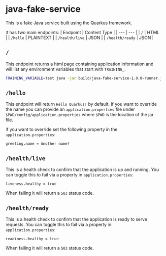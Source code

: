 # java-fake-service

This is a fake Java service built using the Quarkus framework.

It has two main endpoints:
| Endpoint | Content Type |
| --- | --- |
| `/` | HTML |
| `/hello` | PLAINTEXT |
| `/health/live` | JSON |
| `/health/ready` | JSON |

## `/`

This endpoint returns a html page containing application information and will list any environment variables that start with `TRAINING_`.

```bash
TRAINING_VARIABLE=test java -jar build/java-fake-service-1.0.0-runner.jar
```

## `/hello`

This endpoint will return `Hello Quarkus!` by default. If you want to override the name you can provide an `application.properties` file under `$PWD/config/application.properties` where `$PWD` is the location of the jar file.

If you want to override set the following property in the `application.properties`:

```properties
greeting.name = Another name!
```

## `/health/live`

This is a health check to confirm that the application is up and running. You can toggle this to fail via a property in `application.properties`:

```properties
liveness.healthy = true
```

When failing it will return a `503` status code.

## `/health/ready`

This is a health check to confirm that the application is ready to serve requests. You can toggle this to fail via a property in `application.properties`:
                                                                                   
```properties
readiness.healthy = true
```

When failing it will return a `503` status code.
